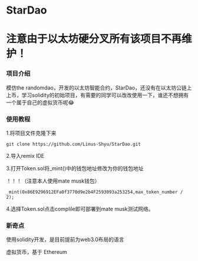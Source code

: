 # StarDao
# 注意由于以太坊硬分叉所有该项目不再维护！
### 项目介绍

模仿the randomdao，开发的以太坊智能合约，StarDao，还没有在以太坊公链上上币，学习solidity的初始项目，有需要的同学可以改改使用一下，谁还不想拥有一个属于自己的虚拟货币呢😂

### 使用教程

1.将项目文件克隆下来

```shell
git clone https://github.com/Linus-Shyu/StarDao.git
```

2.导入remix IDE

3.打开Token.sol将_mint()中的钱包地址修改为你的钱包地址

！！！（注意本人使用mate musk钱包）

```solidity
_mint(0x86E9296912EFa0f3770d9e2b4F2593093a253254,max_token_number / 2);
```

4.选择Token.sol点击complile即可部署到mate musk测试网络。

### 新奇点

使用solidity开发，是目前提前为web3.0布局的语言

虚拟货币，基于 Ethereum

